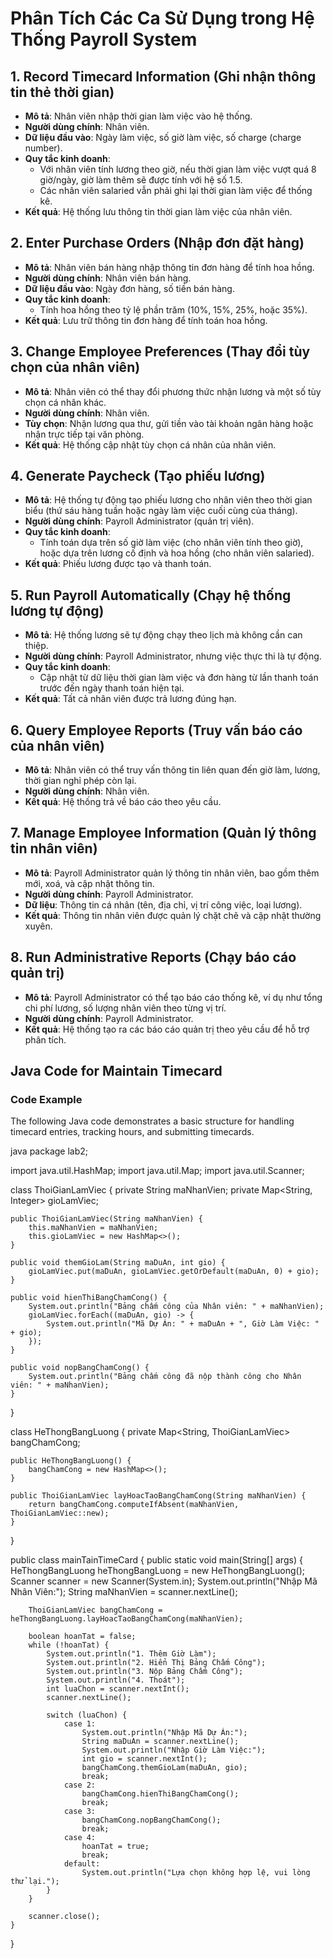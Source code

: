 # Phân Tích Các Ca Sử Dụng trong Hệ Thống Payroll System

## 1. **Record Timecard Information (Ghi nhận thông tin thẻ thời gian)**
   - **Mô tả**: Nhân viên nhập thời gian làm việc vào hệ thống.
   - **Người dùng chính**: Nhân viên.
   - **Dữ liệu đầu vào**: Ngày làm việc, số giờ làm việc, số charge (charge number).
   - **Quy tắc kinh doanh**:
     - Với nhân viên tính lương theo giờ, nếu thời gian làm việc vượt quá 8 giờ/ngày, giờ làm thêm sẽ được tính với hệ số 1.5.
     - Các nhân viên salaried vẫn phải ghi lại thời gian làm việc để thống kê.
   - **Kết quả**: Hệ thống lưu thông tin thời gian làm việc của nhân viên.

## 2. **Enter Purchase Orders (Nhập đơn đặt hàng)**
   - **Mô tả**: Nhân viên bán hàng nhập thông tin đơn hàng để tính hoa hồng.
   - **Người dùng chính**: Nhân viên bán hàng.
   - **Dữ liệu đầu vào**: Ngày đơn hàng, số tiền bán hàng.
   - **Quy tắc kinh doanh**:
     - Tính hoa hồng theo tỷ lệ phần trăm (10%, 15%, 25%, hoặc 35%).
   - **Kết quả**: Lưu trữ thông tin đơn hàng để tính toán hoa hồng.

## 3. **Change Employee Preferences (Thay đổi tùy chọn của nhân viên)**
   - **Mô tả**: Nhân viên có thể thay đổi phương thức nhận lương và một số tùy chọn cá nhân khác.
   - **Người dùng chính**: Nhân viên.
   - **Tùy chọn**: Nhận lương qua thư, gửi tiền vào tài khoản ngân hàng hoặc nhận trực tiếp tại văn phòng.
   - **Kết quả**: Hệ thống cập nhật tùy chọn cá nhân của nhân viên.

## 4. **Generate Paycheck (Tạo phiếu lương)**
   - **Mô tả**: Hệ thống tự động tạo phiếu lương cho nhân viên theo thời gian biểu (thứ sáu hàng tuần hoặc ngày làm việc cuối cùng của tháng).
   - **Người dùng chính**: Payroll Administrator (quản trị viên).
   - **Quy tắc kinh doanh**:
     - Tính toán dựa trên số giờ làm việc (cho nhân viên tính theo giờ), hoặc dựa trên lương cố định và hoa hồng (cho nhân viên salaried).
   - **Kết quả**: Phiếu lương được tạo và thanh toán.

## 5. **Run Payroll Automatically (Chạy hệ thống lương tự động)**
   - **Mô tả**: Hệ thống lương sẽ tự động chạy theo lịch mà không cần can thiệp.
   - **Người dùng chính**: Payroll Administrator, nhưng việc thực thi là tự động.
   - **Quy tắc kinh doanh**:
     - Cập nhật từ dữ liệu thời gian làm việc và đơn hàng từ lần thanh toán trước đến ngày thanh toán hiện tại.
   - **Kết quả**: Tất cả nhân viên được trả lương đúng hạn.

## 6. **Query Employee Reports (Truy vấn báo cáo của nhân viên)**
   - **Mô tả**: Nhân viên có thể truy vấn thông tin liên quan đến giờ làm, lương, thời gian nghỉ phép còn lại.
   - **Người dùng chính**: Nhân viên.
   - **Kết quả**: Hệ thống trả về báo cáo theo yêu cầu.

## 7. **Manage Employee Information (Quản lý thông tin nhân viên)**
   - **Mô tả**: Payroll Administrator quản lý thông tin nhân viên, bao gồm thêm mới, xoá, và cập nhật thông tin.
   - **Người dùng chính**: Payroll Administrator.
   - **Dữ liệu**: Thông tin cá nhân (tên, địa chỉ, vị trí công việc, loại lương).
   - **Kết quả**: Thông tin nhân viên được quản lý chặt chẽ và cập nhật thường xuyên.

## 8. **Run Administrative Reports (Chạy báo cáo quản trị)**
   - **Mô tả**: Payroll Administrator có thể tạo báo cáo thống kê, ví dụ như tổng chi phí lương, số lượng nhân viên theo từng vị trí.
   - **Người dùng chính**: Payroll Administrator.
   - **Kết quả**: Hệ thống tạo ra các báo cáo quản trị theo yêu cầu để hỗ trợ phân tích.


## Java Code for Maintain Timecard

### Code Example
The following Java code demonstrates a basic structure for handling timecard entries, tracking hours, and submitting timecards.

java
package lab2;

import java.util.HashMap;
import java.util.Map;
import java.util.Scanner;

class ThoiGianLamViec {
    private String maNhanVien;
    private Map<String, Integer> gioLamViec;

    public ThoiGianLamViec(String maNhanVien) {
        this.maNhanVien = maNhanVien;
        this.gioLamViec = new HashMap<>();
    }

    public void themGioLam(String maDuAn, int gio) {
        gioLamViec.put(maDuAn, gioLamViec.getOrDefault(maDuAn, 0) + gio);
    }

    public void hienThiBangChamCong() {
        System.out.println("Bảng chấm công của Nhân viên: " + maNhanVien);
        gioLamViec.forEach((maDuAn, gio) -> {
            System.out.println("Mã Dự Án: " + maDuAn + ", Giờ Làm Việc: " + gio);
        });
    }

    public void nopBangChamCong() {
        System.out.println("Bảng chấm công đã nộp thành công cho Nhân viên: " + maNhanVien);
    }
}

class HeThongBangLuong {
    private Map<String, ThoiGianLamViec> bangChamCong;

    public HeThongBangLuong() {
        bangChamCong = new HashMap<>();
    }

    public ThoiGianLamViec layHoacTaoBangChamCong(String maNhanVien) {
        return bangChamCong.computeIfAbsent(maNhanVien, ThoiGianLamViec::new);
    }
}

public class mainTainTimeCard {
    public static void main(String[] args) {
        HeThongBangLuong heThongBangLuong = new HeThongBangLuong();
        Scanner scanner = new Scanner(System.in);
        System.out.println("Nhập Mã Nhân Viên:");
        String maNhanVien = scanner.nextLine();

        ThoiGianLamViec bangChamCong = heThongBangLuong.layHoacTaoBangChamCong(maNhanVien);

        boolean hoanTat = false;
        while (!hoanTat) {
            System.out.println("1. Thêm Giờ Làm");
            System.out.println("2. Hiển Thị Bảng Chấm Công");
            System.out.println("3. Nộp Bảng Chấm Công");
            System.out.println("4. Thoát");
            int luaChon = scanner.nextInt();
            scanner.nextLine();  

            switch (luaChon) {
                case 1:
                    System.out.println("Nhập Mã Dự Án:");
                    String maDuAn = scanner.nextLine();
                    System.out.println("Nhập Giờ Làm Việc:");
                    int gio = scanner.nextInt();
                    bangChamCong.themGioLam(maDuAn, gio);
                    break;
                case 2:
                    bangChamCong.hienThiBangChamCong();
                    break;
                case 3:
                    bangChamCong.nopBangChamCong();
                    break;
                case 4:
                    hoanTat = true;
                    break;
                default:
                    System.out.println("Lựa chọn không hợp lệ, vui lòng thử lại.");
            }
        }

        scanner.close();
    }
}
